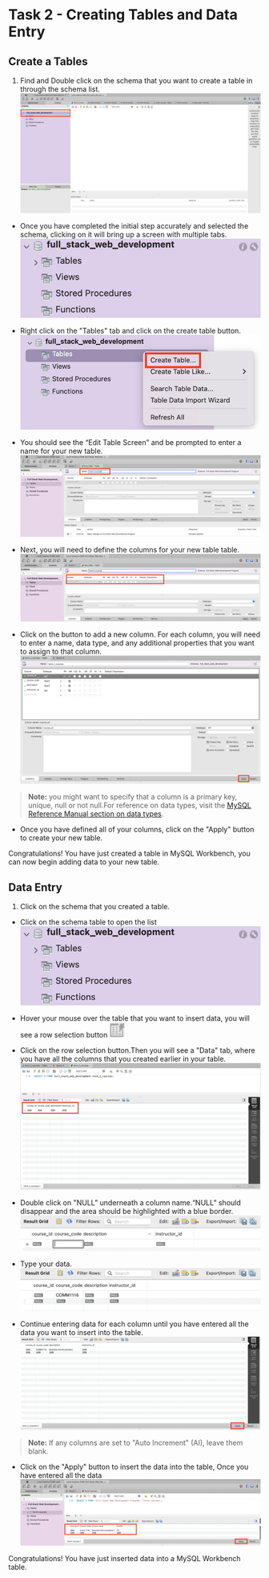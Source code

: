 # Task 2 - Creating Tables and Data Entry

## Create a Tables

1. Find and Double click on the schema that you want to create a table in through the schema list.  
![image](/images/SelectSchema.png)

* Once you have completed the initial step accurately and selected the schema, clicking on it will bring up a screen with multiple tabs.  
![image](/images/TableTab.png)

* Right click on the "Tables" tab and click on the create table button.  
![image](/images/SelectCreateTable.png)

* You should see the “Edit Table Screen” and be prompted to enter a name for your new table.  
![image](/images/SelectTableName.png)

* Next, you will need to define the columns for your new table
table.  
![image](/images/TableColumn.png)

* Click on the <click to edit> button to add a new column. For each column, you will need to enter a name, data type, and any additional properties that you want to assign to that column.  
![image](/images/Constraint.png)  
> **Note:**
> you might want to specify that a column is a primary key, unique, null or not null.For reference on data types, visit the [MySQL Reference Manual section on data types][data types].

* Once you have defined all of your columns, click on the "Apply" button to create your new table.

Congratulations! You have just created a table in MySQL Workbench, you can now begin adding data to your new table.

## Data Entry

1. Click on the schema that you created a table.

* Click on the schema table to open the list  
![image](/images/TableTab.png)

* Hover your mouse over the table that you want to insert data, you will see a row selection button <img src="/images/RowSelectionbtn.png" alt= “” width="30px" height="30px">

* Click on the row selection button.Then you will see a "Data" tab, where you have all the columns that you created earlier in your table.  
![image](/images/DataTab.png)

* Double click on "NULL” underneath a column name.“NULL” should disappear and the area should be highlighted with a blue border.  
![image](/images/CourseCode.png)

* Type your data.  
![image](/images/TypeDataIn.png)

* Continue entering data for each column until you have entered all the data you want to insert into the table.  
![image](/images/completedcolumn.png)

> **Note:**
> If any columns are set to "Auto Increment" (AI), leave them blank.

* Click on the "Apply" button to insert the data into the table, Once you have entered all the data  
![image](/images/InsertedData.png)

Congratulations! You have just inserted data into a MySQL Workbench table.

[data types]: https://dev.mysql.com/doc/refman/8.0/en/data-types.html
